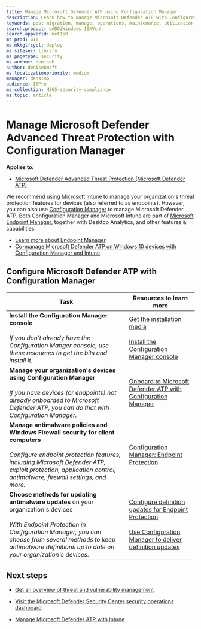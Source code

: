 ```yaml
---
title: Manage Microsoft Defender ATP using Configuration Manager
description: Learn how to manage Microsoft Defender ATP with Configuration Manager
keywords: post-migration, manage, operations, maintenance, utilization, Configuration Manager, windows defender advanced threat protection, atp, edr
search.product: eADQiWindows 10XVcnh
search.appverid: met150
ms.prod: w10
ms.mktglfcycl: deploy
ms.sitesec: library
ms.pagetype: security
ms.author: deniseb
author: denisebmsft
ms.localizationpriority: medium
manager: dansimp
audience: ITPro
ms.collection: M365-security-compliance 
ms.topic: article
---
```


# Manage Microsoft Defender Advanced Threat Protection with Configuration Manager

**Applies to:**
- [Microsoft Defender Advanced Threat Protection (Microsoft Defender ATP)](https://go.microsoft.com/fwlink/p/?linkid=2069559)

We recommend using [Microsoft Intune](https://docs.microsoft.com/mem/intune/fundamentals/what-is-intune) to manage your organization's threat protection features for devices (also referred to as endpoints). However, you can also use [Configuration Manager](https://docs.microsoft.com/mem/configmgr/core/understand/introduction) to manage Microsoft Defender ATP. Both Configuration Manager and Microsoft Intune are part of [Microsoft Endpoint Manager](https://docs.microsoft.com/mem), together with Desktop Analytics, and other features & capabilities. 
- [Learn more about Endpoint Manager](https://docs.microsoft.com/mem/endpoint-manager-overview)
- [Co-manage Microsoft Defender ATP on Windows 10 devices with Configuration Manager and Intune](manage-atp-post-migration-intune.md)

## Configure Microsoft Defender ATP with Configuration Manager

|Task  |Resources to learn more  |
|---------|---------|
|**Install the Configuration Manager console** <br/><br/>*If you don't already have the Configuration Manger console, use these resources to get the bits and install it.* |[Get the installation media](https://docs.microsoft.com/mem/configmgr/core/servers/deploy/install/get-install-media)<br/><br/>[Install the Configuration Manager console](https://docs.microsoft.com/mem/configmgr/core/servers/deploy/install/install-consoles)  |
|**Manage your organization's devices using Configuration Manager** <br/><br/> *If you have devices (or endpoints) not already onboarded to Microsoft Defender ATP, you can do that with Configuration Manager.*   |[Onboard to Microsoft Defender ATP with Configuration Manager](https://docs.microsoft.com/mem/configmgr/protect/deploy-use/defender-advanced-threat-protection#about-onboarding-to-atp-with-configuration-manager)      |
|**Manage antimalware policies and Windows Firewall security for client computers** <br/><br/>*Configure endpoint protection features, including Microsoft Defender ATP, exploit protection, application control, antimalware, firewall settings, and more.*  |[Configuration Manager: Endpoint Protection](https://docs.microsoft.com/mem/configmgr/protect/deploy-use/endpoint-protection)       |
|**Choose methods for updating antimalware updates** on your organization's devices <br/><br/>*With Endpoint Protection in Configuration Manager, you can choose from several methods to keep antimalware definitions up to date on your organization's devices.* |[Configure definition updates for Endpoint Protection](https://docs.microsoft.com/mem/configmgr/protect/deploy-use/endpoint-definition-updates) <br/><br/>[Use Configuration Manager to deliver definition updates](https://docs.microsoft.com/mem/configmgr/protect/deploy-use/endpoint-definitions-configmgr) |

## Next steps

- [Get an overview of threat and vulnerability management](https://docs.microsoft.com/windows/security/threat-protection/microsoft-defender-atp/next-gen-threat-and-vuln-mgt)

- [Visit the Microsoft Defender Security Center security operations dashboard](https://docs.microsoft.com/windows/security/threat-protection/microsoft-defender-atp/security-operations-dashboard)

- [Manage Microsoft Defender ATP with Intune](manage-atp-post-migration-intune.md)
